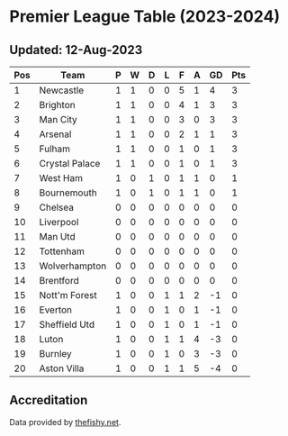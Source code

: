 # Premier League Table (2023-2024)
## Updated: 12-Aug-2023

| Pos | Team | P | W | D | L | F | A | GD | Pts |
| --- | --- | --- | --- | --- | --- | --- | --- | --- | --- |
| 1 | Newcastle | 1 | 1 | 0 | 0 | 5 | 1 | 4 | 3 |
| 2 | Brighton | 1 | 1 | 0 | 0 | 4 | 1 | 3 | 3 |
| 3 | Man City | 1 | 1 | 0 | 0 | 3 | 0 | 3 | 3 |
| 4 | Arsenal | 1 | 1 | 0 | 0 | 2 | 1 | 1 | 3 |
| 5 | Fulham | 1 | 1 | 0 | 0 | 1 | 0 | 1 | 3 |
| 6 | Crystal Palace | 1 | 1 | 0 | 0 | 1 | 0 | 1 | 3 |
| 7 | West Ham | 1 | 0 | 1 | 0 | 1 | 1 | 0 | 1 |
| 8 | Bournemouth | 1 | 0 | 1 | 0 | 1 | 1 | 0 | 1 |
| 9 | Chelsea | 0 | 0 | 0 | 0 | 0 | 0 | 0 | 0 |
| 10 | Liverpool | 0 | 0 | 0 | 0 | 0 | 0 | 0 | 0 |
| 11 | Man Utd | 0 | 0 | 0 | 0 | 0 | 0 | 0 | 0 |
| 12 | Tottenham | 0 | 0 | 0 | 0 | 0 | 0 | 0 | 0 |
| 13 | Wolverhampton | 0 | 0 | 0 | 0 | 0 | 0 | 0 | 0 |
| 14 | Brentford | 0 | 0 | 0 | 0 | 0 | 0 | 0 | 0 |
| 15 | Nott'm Forest | 1 | 0 | 0 | 1 | 1 | 2 | -1 | 0 |
| 16 | Everton | 1 | 0 | 0 | 1 | 0 | 1 | -1 | 0 |
| 17 | Sheffield Utd | 1 | 0 | 0 | 1 | 0 | 1 | -1 | 0 |
| 18 | Luton | 1 | 0 | 0 | 1 | 1 | 4 | -3 | 0 |
| 19 | Burnley | 1 | 0 | 0 | 1 | 0 | 3 | -3 | 0 |
| 20 | Aston Villa | 1 | 0 | 0 | 1 | 1 | 5 | -4 | 0 |

## Accreditation 

Data provided by [thefishy.net](https://www.thefishy.net/).